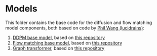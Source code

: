 # Models
This folder contains the base code for the diffusion and flow matching model components, both based on code by [Phil Wang (lucidrains)](https://github.com/lucidrains):
1. [DDPM base model](./ddpm.py), based on [this repository](https://github.com/lucidrains/denoising-diffusion-pytorch)
2. [Flow matching base model](./flow_matching.py), based on [this repository](https://github.com/facebookresearch/flow_matching)
3. [Graph transformer](./graph_transformer.py), based on [this repository](https://github.com/lucidrains/graph-transformer-pytorch)